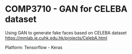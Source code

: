 # COMP3710 - GAN for CELEBA dataset

Using GAN to generate fake faces based on CELEBA dataset https://mmlab.ie.cuhk.edu.hk/projects/CelebA.html

Platform: Tensorflow - Keras
